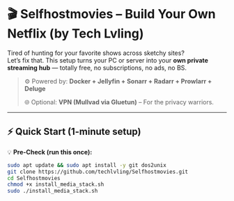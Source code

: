 # 🎬 Selfhostmovies – Build Your Own Netflix (by Tech Lvling)

Tired of hunting for your favorite shows across sketchy sites?  
Let’s fix that. This setup turns your PC or server into your **own private streaming hub** — totally free, no subscriptions, no ads, no BS.

> ⚙️ Powered by: **Docker + Jellyfin + Sonarr + Radarr + Prowlarr + Deluge**
> 
> 🌐 Optional: **VPN (Mullvad via Gluetun)** – For the privacy warriors.

---

## ⚡ Quick Start (1-minute setup)

💡 **Pre-Check (run this once):**
```bash
sudo apt update && sudo apt install -y git dos2unix
git clone https://github.com/techlvling/Selfhostmovies.git
cd Selfhostmovies
chmod +x install_media_stack.sh
sudo ./install_media_stack.sh
